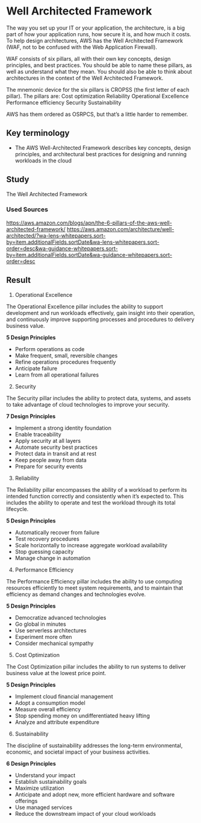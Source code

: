 # Well Architected Framework

The way you set up your IT or your application, the architecture, is a big part of how your application runs, how secure it is, and how much it costs. To help design architectures, AWS has the Well Architected Framework (WAF, not to be confused with the Web Application Firewall).

WAF consists of six pillars, all with their own key concepts, design principles, and best practices. You should be able to name these pillars, as well as understand what they mean. You should also be able to think about architectures in the context of the Well Architected Framework.

The mnemonic device for the six pillars is CROPSS (the first letter of each pillar). The pillars are:
Cost optimization
Reliability
Operational Excellence
Performance efficiency
Security
Sustainability

AWS has them ordered as OSRPCS, but that’s a little harder to remember.


## Key terminology

* The AWS Well-Architected Framework describes key concepts, design principles, and architectural best practices for designing and running workloads in the cloud

## Study

The Well Architected Framework


### Used Sources

https://aws.amazon.com/blogs/apn/the-6-pillars-of-the-aws-well-architected-framework/
https://aws.amazon.com/architecture/well-architected/?wa-lens-whitepapers.sort-by=item.additionalFields.sortDate&wa-lens-whitepapers.sort-order=desc&wa-guidance-whitepapers.sort-by=item.additionalFields.sortDate&wa-guidance-whitepapers.sort-order=desc

## Result

1. Operational Excellence

The Operational Excellence pillar includes the ability to support development and run workloads effectively, gain insight into their operation, and continuously improve supporting processes and procedures to delivery business value. 

**5 Design Principles**

* Perform operations as code
* Make frequent, small, reversible changes
* Refine operations procedures frequently
* Anticipate failure
* Learn from all operational failures

2. Security

The Security pillar includes the ability to protect data, systems, and assets to take advantage of cloud technologies to improve your security.

**7 Design Principles**

* Implement a strong identity foundation
* Enable traceability
* Apply security at all layers
* Automate security best practices
* Protect data in transit and at rest
* Keep people away from data
* Prepare for security events

3. Reliability

The Reliability pillar encompasses the ability of a workload to perform its intended function correctly and consistently when it’s expected to. This includes the ability to operate and test the workload through its total lifecycle. 

**5 Design Principles**


* Automatically recover from failure
* Test recovery procedures
* Scale horizontally to increase aggregate workload availability
* Stop guessing capacity
* Manage change in automation

4. Performance Efficiency

The Performance Efficiency pillar includes the ability to use computing resources efficiently to meet system requirements, and to maintain that efficiency as demand changes and technologies evolve.

**5 Design Principles** 

* Democratize advanced technologies
* Go global in minutes
* Use serverless architectures
* Experiment more often
* Consider mechanical sympathy

5. Cost Optimization

The Cost Optimization pillar includes the ability to run systems to deliver business value at the lowest price point. 

**5 Design Principles** 

* Implement cloud financial management
* Adopt a consumption model
* Measure overall efficiency
* Stop spending money on undifferentiated heavy lifting
* Analyze and attribute expenditure

6. Sustainability

The discipline of sustainability addresses the long-term environmental, economic, and societal impact of your business activities.

**6 Design Principles**

* Understand your impact
* Establish sustainability goals
* Maximize utilization
* Anticipate and adopt new, more efficient hardware and software offerings
* Use managed services
* Reduce the downstream impact of your cloud workloads
